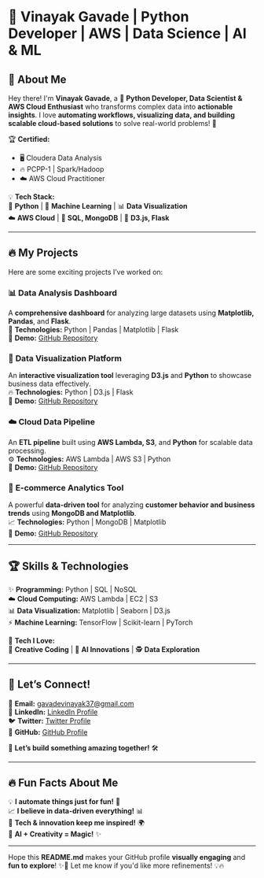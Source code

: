 # 🚀 Vinayak Gavade | Python Developer | AWS | Data Science | AI & ML  


## 🎯 **About Me**  
Hey there! I'm **Vinayak Gavade**, a 🚀 **Python Developer, Data Scientist & AWS Cloud Enthusiast** who transforms complex data into **actionable insights**. I love **automating workflows, visualizing data, and building scalable cloud-based solutions** to solve real-world problems! 🌟  

🏆 **Certified:**  
- 🖥️ Cloudera Data Analysis  
- 🔥 PCPP-1 | Spark/Hadoop  
- ☁️ AWS Cloud Practitioner  

💡 **Tech Stack:**  
🚀 **Python** | 🧠 **Machine Learning** | 📊 **Data Visualization**  
☁️ **AWS Cloud** | 🔗 **SQL, MongoDB** | 🎨 **D3.js, Flask**  

---

## 🔥 **My Projects**  
Here are some exciting projects I’ve worked on:  

### 📊 **Data Analysis Dashboard**  
A **comprehensive dashboard** for analyzing large datasets using **Matplotlib, Pandas**, and **Flask**.  
🚀 **Technologies:** Python | Pandas | Matplotlib | Flask  
🔗 **Demo:** [GitHub Repository](#)  

### 🎨 **Data Visualization Platform**  
An **interactive visualization tool** leveraging **D3.js** and **Python** to showcase business data effectively.  
🔥 **Technologies:** Python | D3.js | Flask  
🔗 **Demo:** [GitHub Repository](#)  

### ☁️ **Cloud Data Pipeline**  
An **ETL pipeline** built using **AWS Lambda, S3**, and **Python** for scalable data processing.  
⚙️ **Technologies:** AWS Lambda | AWS S3 | Python  
🔗 **Demo:** [GitHub Repository](#)  

### 🛒 **E-commerce Analytics Tool**  
A powerful **data-driven tool** for analyzing **customer behavior and business trends** using **MongoDB and Matplotlib**.  
📈 **Technologies:** Python | MongoDB | Matplotlib  
🔗 **Demo:** [GitHub Repository](#)  

---

## 🏆 **Skills & Technologies**  
✨ **Programming:** Python | SQL | NoSQL  
☁️ **Cloud Computing:** AWS Lambda | EC2 | S3  
📊 **Data Visualization:** Matplotlib | Seaborn | D3.js  
⚡ **Machine Learning:** TensorFlow | Scikit-learn | PyTorch  

🔗 **Tech I Love:**  
🎨 **Creative Coding** | 🚀 **AI Innovations** | 🕵️ **Data Exploration**  

---

## 📢 **Let’s Connect!**  
📩 **Email:** [gavadevinayak37@gmail.com](mailto:gavadevinayak37@gmail.com)  
🔗 **LinkedIn:** [LinkedIn Profile](https://linkedin.com/in/vinayakgavade)  
🐦 **Twitter:** [Twitter Profile](https://twitter.com/VinayakG37)  
📂 **GitHub:** [GitHub Profile](https://github.com/Vinayak-ux-g)  

🚀 **Let’s build something amazing together!** 🛠️  

---

## 🔥 **Fun Facts About Me**  
💡 **I automate things just for fun!** 🤖  
📈 **I believe in data-driven everything!** 📊  
🚀 **Tech & innovation keep me inspired!** 🌍  
🎨 **AI + Creativity = Magic!** ✨  

---

Hope this **README.md** makes your GitHub profile **visually engaging** and **fun to explore**! ✨🚀 Let me know if you'd like more refinements! 💡🔥  
